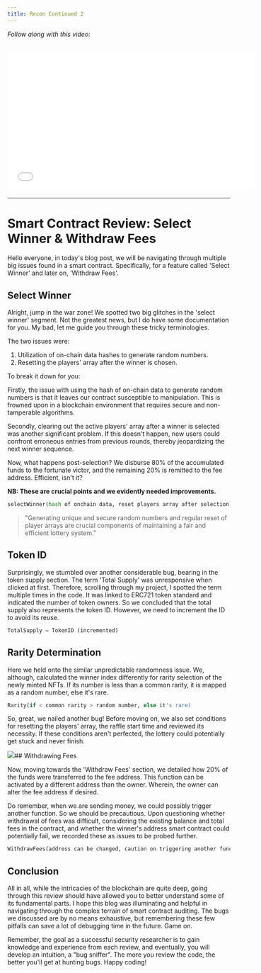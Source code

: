 ```yaml
---
title: Recon Continued 2
---
```


_Follow along with this video:_

## <iframe width="560" height="315" src="VIDEO_LINK" title="vimeo" frameborder="0" allow="accelerometer; autoplay; clipboard-write; encrypted-media; gyroscope; picture-in-picture; web-share" allowfullscreen></iframe>

---

# Smart Contract Review: Select Winner &amp; Withdraw Fees

Hello everyone, in today's blog post, we will be navigating through multiple big issues found in a smart contract. Specifically, for a feature called 'Select Winner' and later on, 'Withdraw Fees'.

## Select Winner

Alright, jump in the war zone! We spotted two big glitches in the 'select winner' segment. Not the greatest news, but I do have some documentation for you. My bad, let me guide you through these tricky terminologies.

The two issues were:

1. Utilization of on-chain data hashes to generate random numbers.
2. Resetting the players' array after the winner is chosen.

To break it down for you:

Firstly, the issue with using the hash of on-chain data to generate random numbers is that it leaves our contract susceptible to manipulation. This is frowned upon in a blockchain environment that requires secure and non-tamperable algorithms.

Secondly, clearing out the active players' array after a winner is selected was another significant problem. If this doesn't happen, new users could confront erroneous entries from previous rounds, thereby jeopardizing the next winner sequence.

Now, what happens post-selection? We disburse 80% of the accumulated funds to the fortunate victor, and the remaining 20% is remitted to the fee address. Efficient, isn't it?

**NB: These are crucial points and we evidently needed improvements.**

```python
selectWinner(hash of onchain data, reset players array after selection)
```

> "Generating unique and secure random numbers and regular reset of player arrays are crucial components of maintaining a fair and efficient lottery system."

## Token ID

Surprisingly, we stumbled over another considerable bug, bearing in the token supply section. The term 'Total Supply' was unresponsive when clicked at first. Therefore, scrolling through my project, I spotted the term multiple times in the code. It was linked to ERC721 token standard and indicated the number of token owners. So we concluded that the total supply also represents the token ID. However, we need to increment the ID to avoid its reuse.

```python
TotalSupply = TokenID (incremented)
```

## Rarity Determination

Here we held onto the similar unpredictable randomness issue. We, although, calculated the winner index differently for rarity selection of the newly minted NFTs. If its number is less than a common rarity, it is mapped as a random number, else it's rare.

```python
Rarity(if < common rarity > random number, else it's rare)
```

So, great, we nailed another bug! Before moving on, we also set conditions for resetting the players' array, the raffle start time and reviewed its necessity. If these conditions aren't perfected, the lottery could potentially get stuck and never finish.

![](https://cdn.videotap.com/7ck6k0hpIuydiM6GKGAa-460.86.png)## Withdrawing Fees

Now, moving towards the 'Withdraw Fees' section, we detailed how 20% of the funds were transferred to the fee address. This function can be activated by a different address than the owner. Wherein, the owner can alter the fee address if desired.

Do remember, when we are sending money, we could possibly trigger another function. So we should be precautious. Upon questioning whether withdrawal of fees was difficult, considering the existing balance and total fees in the contract, and whether the winner's address smart contract could potentially fail, we recorded these as issues to be probed further.

```python
WithdrawFees(address can be changed, caution on triggering another function)
```

## Conclusion

All in all, while the intricacies of the blockchain are quite deep, going through this review should have allowed you to better understand some of its fundamental parts. I hope this blog was illuminating and helpful in navigating through the complex terrain of smart contract auditing. The bugs we discussed are by no means exhaustive, but remembering these few pitfalls can save a lot of debugging time in the future. Game on.

Remember, the goal as a successful security researcher is to gain knowledge and experience from each review, and eventually, you will develop an intuition, a "bug sniffer". The more you review the code, the better you'll get at hunting bugs. Happy coding!
